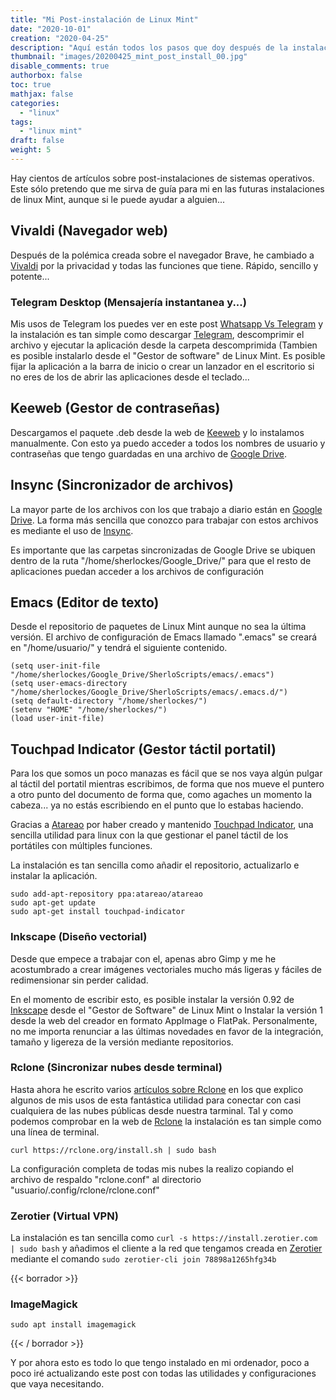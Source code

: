 ```yaml
---
title: "Mi Post-instalación de Linux Mint"
date: "2020-10-01"
creation: "2020-04-25"
description: "Aquí están todos los pasos que doy después de la instalación de Linux Mint, perfectamente documentado para que no se me olvide..."
thumbnail: "images/20200425_mint_post_install_00.jpg"
disable_comments: true
authorbox: false
toc: true
mathjax: false
categories:
  - "linux"
tags:
  - "linux mint"
draft: false
weight: 5
---
```

Hay cientos de artículos sobre post-instalaciones de sistemas operativos. Este sólo pretendo que me sirva de guía para mi en las futuras instalaciones de linux Mint, aunque si le puede ayudar a alguien...
<!--more-->

## Vivaldi (Navegador web)
Después de la polémica creada sobre el navegador Brave, he cambiado a [Vivaldi] por la privacidad y todas las funciones que tiene. Rápido, sencillo y potente...

### Telegram Desktop (Mensajería instantanea y...)
Mis usos de Telegram los puedes ver en este post [Whatsapp Vs Telegram] y la instalación es tan simple como descargar [Telegram], descomprimir el archivo y ejecutar la aplicación desde la carpeta descomprimida (Tambien es posible instalarlo desde el "Gestor de software" de Linux Mint. Es posible fijar la aplicación a la barra de inicio o crear un lanzador en el escritorio si no eres de los de abrir las aplicaciones desde el teclado... 

## Keeweb (Gestor de contraseñas)
Descargamos el paquete .deb desde la web de [Keeweb] y lo instalamos manualmente. Con esto ya puedo acceder a todos los nombres de usuario y contraseñas que tengo guardadas en una archivo de [Google Drive].

## Insync (Sincronizador de archivos)
La mayor parte de los archivos con los que trabajo a diario están en [Google Drive]. La forma más sencilla que conozco para trabajar con estos archivos es mediante el uso de [Insync].

Es importante que las carpetas sincronizadas de Google Drive se ubiquen dentro de la ruta "/home/sherlockes/Google_Drive/" para que el resto de aplicaciones puedan acceder a los archivos de configuración

## Emacs (Editor de texto)
Desde el repositorio de paquetes de Linux Mint aunque no sea la última versión. El archivo de configuración de Emacs llamado ".emacs" se creará en "/home/usuario/" y tendrá el siguiente contenido.
```
(setq user-init-file "/home/sherlockes/Google_Drive/SherloScripts/emacs/.emacs")
(setq user-emacs-directory "/home/sherlockes/Google_Drive/SherloScripts/emacs/.emacs.d/")
(setq default-directory "/home/sherlockes/")
(setenv "HOME" "/home/sherlockes/")
(load user-init-file)
```

## Touchpad Indicator (Gestor táctil portatil)
Para los que somos un poco manazas es fácil que se nos vaya algún pulgar al táctil del portatil mientras escribimos, de forma que nos mueve el puntero a otro punto del documento de forma que, como agaches un momento la cabeza... ya no estás escribiendo en el punto que lo estabas haciendo.

Gracias a [Atareao] por haber creado y mantenido [Touchpad Indicator], una sencilla utilidad para linux con la que gestionar el panel táctil de los portátiles con múltiples funciones.

La instalación es tan sencilla como añadir el repositorio, actualizarlo e instalar la aplicación.
```
sudo add-apt-repository ppa:atareao/atareao
sudo apt-get update
sudo apt-get install touchpad-indicator
```

### Inkscape (Diseño vectorial)
Desde que empece a trabajar con el, apenas abro Gimp y me he acostumbrado a crear imágenes vectoriales mucho más ligeras y fáciles de redimensionar sin perder calidad.

En el momento de escribir esto, es posible instalar la versión 0.92 de [Inkscape] desde el "Gestor de Software" de Linux Mint o Instalar la versión 1 desde la web del creador en formato AppImage o FlatPak. Personalmente, no me importa renunciar a las últimas novedades en favor de la integración, tamaño y ligereza de la versión mediante repositorios.


### Rclone (Sincronizar nubes desde terminal)
Hasta ahora he escrito varios [artículos sobre Rclone] en los que explico algunos de mis usos de esta fantástica utilidad para conectar con casi cualquiera de las nubes públicas desde nuestra tarminal. Tal y como podemos comprobar en la web de [Rclone] la instalación es tan simple como una línea de terminal.
```
curl https://rclone.org/install.sh | sudo bash
```
La configuración completa de todas mis nubes la realizo copiando el archivo de respaldo "rclone.conf" al directorio "usuario/.config/rclone/rclone.conf"

### Zerotier (Virtual VPN)
La instalación es tan sencilla como `curl -s https://install.zerotier.com | sudo bash` y añadimos el cliente a la red que tengamos creada en [Zerotier] mediante el comando `sudo zerotier-cli join 78898a1265hfg34b`

{{< borrador >}}
### ImageMagick

```
sudo apt install imagemagick
```

{{< / borrador >}}

Y por ahora esto es todo lo que tengo instalado en mi ordenador, poco a poco iré actualizando este post con todas las utilidades y configuraciones que vaya necesitando.


[artículos sobre Rclone]: https://sherblog.pro/tags/rclone/
[Atareao]: https://www.atareao.es
[Vivaldi]: https://vivaldi.com
[Google Drive]: https://drive.google.com/
[Inkscape]: https://inkscape.org/es/release/
[Insync]: https://www.insynchq.com/downloads?start=true
[Keeweb]: https://keeweb.info
[Rclone]: https://rclone.org/downloads/
[Telegram]: https://telegram.org/dl/desktop/linux
[Touchpad Indicator]: https://www.atareao.es/aplicacion/touchpad-indicator-para-ubuntu/#
[Whatsapp Vs Telegram]: https://sherblog.pro/telegram-vs-whatsapp/
[Zerotier]: https://www.zerotier.com/download/
